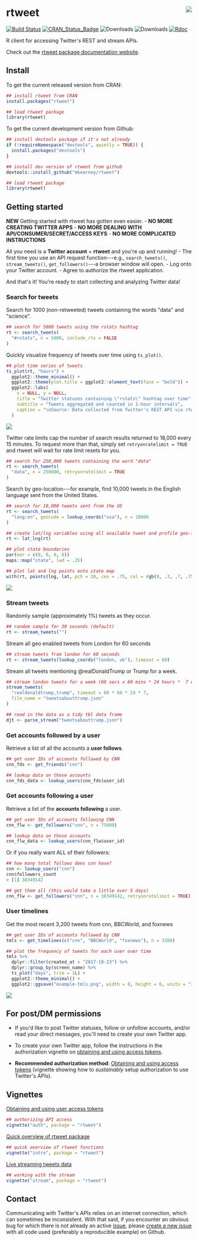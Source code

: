 
<!-- README.md is generated from README.Rmd. Please edit that file -->
rtweet <img src="man/figures/logo.png" align="right" />
=======================================================

[![Build Status](https://travis-ci.org/mkearney/rtweet.svg?branch=master)](https://travis-ci.org/mkearney/rtweet) [![CRAN\_Status\_Badge](http://www.r-pkg.org/badges/version/rtweet)](https://CRAN.R-project.org/package=rtweet) ![Downloads](https://cranlogs.r-pkg.org/badges/rtweet) ![Downloads](https://cranlogs.r-pkg.org/badges/grand-total/rtweet) <!-- [![Travis-CI Build Status](https://travis-ci.org/mkearney/rtweet.svg?branch=master)](https://travis-ci.org/mkearney/rtweet) --> <!-- [![Coverage Status](https://img.shields.io/codecov/c/github/mkearney/rtweet/master.svg)](https://codecov.io/gh/mkearney/rtweet) --> [![Rdoc](http://www.rdocumentation.org/badges/version/rtweet)](http://www.rdocumentation.org/packages/rtweet)

R client for accessing Twitter's REST and stream APIs.

Check out the [rtweet package documentation website](http://rtweet.info).

Install
-------

To get the current released version from CRAN:

``` r
## install rtweet from CRAN
install.packages("rtweet")

## load rtweet package
library(rtweet)
```

To get the current development version from Github:

``` r
## install devtools package if it's not already
if (!requireNamespace("devtools", quietly = TRUE)) {
  install.packages("devtools")
}

## install dev version of rtweet from github
devtools::install_github("mkearney/rtweet")

## load rtweet package
library(rtweet)
```

Getting started
---------------

**NEW** Getting started with rtweet has gotten even easier. - **NO MORE CREATING TWITTER APPS** - **NO MORE DEALING WITH API/CONSUMER/SECRET/ACCESS KEYS** - **NO MORE COMPLICATED INSTRUCTIONS**

All you need is a **Twitter account** + **rtweet** and you're up and running! - The first time you use an API request function---e.g., `search_tweets()`, `stream_tweets()`, `get_followers()`---a browser window will open. - Log onto your Twitter account. - Agree to authorize the rtweet application.

And that's it! You're ready to start collecting and analyzing Twitter data!

### Search for tweets

Search for 1000 (non-retweeted) tweets containing the words "data" and "science".

``` r
## search for 5000 tweets using the rstats hashtag
rt <- search_tweets(
  "#rstats", n = 5000, include_rts = FALSE
)
```

Quickly visualize frequency of tweets over time using `ts_plot()`.

``` r
## plot time series of tweets
ts_plot(rt, "hours") +
  ggplot2::theme_minimal() +
  ggplot2::theme(plot.title = ggplot2::element_text(face = "bold")) +
  ggplot2::labs(
    x = NULL, y = NULL,
    title = "Twitter statuses containing \"rstats\" hashtag over time",
    subtitle = "Tweets aggregated and counted in 1-hour intervals",
    caption = "\nSource: Data collected from Twitter's REST API via rtweet"
  )
```

![](example-rstatsts.png)

Twitter rate limits cap the number of search results returned to 18,000 every 15 minutes. To request more than that, simply set `retryonratelimit = TRUE` and rtweet will wait for rate limit resets for you.

``` r
## search for 250,000 tweets containing the word "data"
rt <- search_tweets(
  "data", n = 250000, retryonratelimit = TRUE
)
```

Search by geo-location---for example, find 10,000 tweets in the English language sent from the United States.

``` r
## search for 10,000 tweets sent from the US
rt <- search_tweets(
  "lang:en", geocode = lookup_coords("usa"), n = 10000
)

## create lat/lng variables using all available tweet and profile geo-location data
rt <- lat_lng(rt)

## plot state boundaries
par(mar = c(0, 0, 0, 0))
maps::map("state", lwd = .25)

## plot lat and lng points onto state map
with(rt, points(lng, lat, pch = 20, cex = .75, col = rgb(0, .3, .7, .75)))
```

![](example-statemap.png)

### Stream tweets

Randomly sample (approximately 1%) tweets as they occur.

``` r
## random sample for 30 seconds (default)
rt <- stream_tweets("")
```

Stream all geo enabled tweets from London for 60 seconds

``` r
## stream tweets from london for 60 seconds
rt <- stream_tweets(lookup_coords("london, uk"), timeout = 60)
```

Stream all tweets mentioning @realDonaldTrump or Trump for a week.

``` r
## stream london tweets for a week (60 secs x 60 mins * 24 hours *  7 days)
stream_tweets(
  "realdonaldtrump,trump", timeout = 60 * 60 * 24 * 7,
  file_name = "tweetsabouttrump.json"
)

## read in the data as a tidy tbl data frame
djt <- parse_stream("tweetsabouttrump.json")
```

### Get accounts followed by a user

Retrieve a list of all the accounts a **user follows**.

``` r
## get user IDs of accounts followed by CNN
cnn_fds <- get_friends("cnn")

## lookup data on those accounts
cnn_fds_data <- lookup_users(cnn_fds$user_id)
```

### Get accounts following a user

Retrieve a list of the **accounts following** a user.

``` r
## get user IDs of accounts following CNN
cnn_flw <- get_followers("cnn", n = 75000)

## lookup data on those accounts
cnn_flw_data <- lookup_users(cnn_flw$user_id)
```

Or if you really want ALL of their followers:

``` r
## how many total follows does cnn have?
cnn <- lookup_users("cnn")
cnn$followers_count
> [1] 38349142

## get them all (this would take a little over 5 days)
cnn_flw <- get_followers("cnn", n = 38349142, retryonratelimit = TRUE)
```

### User timelines

Get the most recent 3,200 tweets from cnn, BBCWorld, and foxnews

``` r
## get user IDs of accounts followed by CNN
tmls <- get_timelines(c("cnn", "BBCWorld", "foxnews"), n = 3200)

## plot the frequency of tweets for each user over time
tmls %>%
  dplyr::filter(created_at > "2017-10-23") %>%
  dplyr::group_by(screen_name) %>%
  ts_plot("days", trim = 1L) +
  ggplot2::theme_minimal() +
  ggplot2::ggsave("example-tmls.png", width = 8, height = 6, units = "in")
```

![](example-tmls.png)

For post/DM permissions
-----------------------

-   If you'd like to post Twitter statuses, follow or unfollow accounts, and/or read your direct messages, you'll need to create your own Twitter app.
-   To create your own Twitter app, follow the instructions in the authorization vignette on [obtaining and using access tokens](http://rtweet.info/index.html).

-   **Recommended authorization method**: [Obtaining and using access tokens](http://rtweet.info/articles/auth.html) (vignette showing how to *sustainably* setup authorization to use Twitter's APIs).

Vignettes
---------

[Obtaining and using user access tokens](http://rtweet.info/articles/auth.html)

``` r
## authorizing API access
vignette("auth", package = "rtweet")
```

[Quick overview of rtweet package](http://rtweet.info/articles/intro.html)

``` r
## quick overview of rtweet functions
vignette("intro", package = "rtweet")
```

[Live streaming tweets data](http://rtweet.info/articles/stream.html)

``` r
## working with the stream
vignette("stream", package = "rtweet")
```

Contact
-------

Communicating with Twitter's APIs relies on an internet connection, which can sometimes be inconsistent. With that said, if you encounter an obvious bug for which there is not already an active [issue](https://github.com/mkearney/rtweet/issues), please [create a new issue](https://github.com/mkearney/rtweet/issues/new) with all code used (preferably a reproducible example) on Github.
